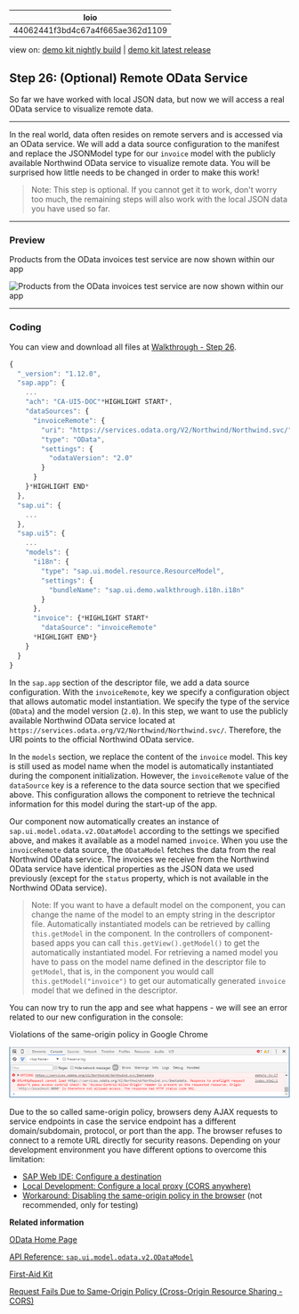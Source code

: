 <!-- loio44062441f3bd4c67a4f665ae362d1109 -->

| loio |
| -----|
| 44062441f3bd4c67a4f665ae362d1109 |

<div id="loio">

view on: [demo kit nightly build](https://openui5nightly.hana.ondemand.com/#/topic/44062441f3bd4c67a4f665ae362d1109) | [demo kit latest release](https://openui5.hana.ondemand.com/#/topic/44062441f3bd4c67a4f665ae362d1109)</div>

## Step 26: \(Optional\) Remote OData Service

So far we have worked with local JSON data, but now we will access a real OData service to visualize remote data.

***

In the real world, data often resides on remote servers and is accessed via an OData service. We will add a data source configuration to the manifest and replace the JSONModel type for our `invoice` model with the publicly available Northwind OData service to visualize remote data. You will be surprised how little needs to be changed in order to make this work!

> Note:
> This step is optional. If you cannot get it to work, don't worry too much, the remaining steps will also work with the local JSON data you have used so far.
> 
> 

***

### Preview

   
  
Products from the OData invoices test service are now shown within our app<a name="loio44062441f3bd4c67a4f665ae362d1109__fig_r1j_pst_mr"/>

 ![](loio99a649180be34423b9c6ba8379b26098_HiRes.png "Products from the OData invoices test service are now shown within our
					app") 

***

### Coding

You can view and download all files at [Walkthrough - Step 26](https://openui5.hana.ondemand.com/explored.html#/sample/sap.m.tutorial.walkthrough.26/preview).

``` js
{
  "_version": "1.12.0",
  "sap.app": {
	...
	"ach": "CA-UI5-DOC"*HIGHLIGHT START*,
	"dataSources": {
	  "invoiceRemote": {
		"uri": "https://services.odata.org/V2/Northwind/Northwind.svc/",
		"type": "OData",
		"settings": {
		  "odataVersion": "2.0"
		}
	  }
	}*HIGHLIGHT END*
  },
  "sap.ui": {
	...
  },
  "sap.ui5": {
	...
	"models": {
	  "i18n": {
		"type": "sap.ui.model.resource.ResourceModel",
		"settings": {
		  "bundleName": "sap.ui.demo.walkthrough.i18n.i18n"
		}
	  },
	  "invoice": {*HIGHLIGHT START*
		"dataSource": "invoiceRemote"
	  *HIGHLIGHT END*}
	}
  }
}
```

In the `sap.app` section of the descriptor file, we add a data source configuration. With the `invoiceRemote`, key we specify a configuration object that allows automatic model instantiation. We specify the type of the service \(`OData`\) and the model version \(`2.0`\). In this step, we want to use the publicly available Northwind OData service located at `https://services.odata.org/V2/Northwind/Northwind.svc/`. Therefore, the URI points to the official Northwind OData service.

In the `models` section, we replace the content of the `invoice` model. This key is still used as model name when the model is automatically instantiated during the component initialization. However, the `invoiceRemote` value of the `dataSource` key is a reference to the data source section that we specified above. This configuration allows the component to retrieve the technical information for this model during the start-up of the app.

Our component now automatically creates an instance of `sap.ui.model.odata.v2.ODataModel` according to the settings we specified above, and makes it available as a model named `invoice`. When you use the `invoiceRemote` data source, the `ODataModel` fetches the data from the real Northwind OData service. The invoices we receive from the Northwind OData service have identical properties as the JSON data we used previously \(except for the `status` property, which is not available in the Northwind OData service\).

> Note:
> If you want to have a default model on the component, you can change the name of the model to an empty string in the descriptor file. Automatically instantiated models can be retrieved by calling `this.getModel` in the component. In the controllers of component-based apps you can call `this.getView().getModel()` to get the automatically instantiated model. For retrieving a named model you have to pass on the model name defined in the descriptor file to `getModel`, that is, in the component you would call `this.getModel("invoice")` to get our automatically generated `invoice` model that we defined in the descriptor.
> 
> 

You can now try to run the app and see what happens - we will see an error related to our new configuration in the console:

   
  
Violations of the same-origin policy in Google Chrome<a name="loio44062441f3bd4c67a4f665ae362d1109__fig_jyf_f1k_c5"/>

 ![](loio2c36d72282e34903a97197783fe92122_HiRes.png "Violations of the same-origin policy in Google Chrome") 

Due to the so called same-origin policy, browsers deny AJAX requests to service endpoints in case the service endpoint has a different domain/subdomain, protocol, or port than the app. The browser refuses to connect to a remote URL directly for security reasons. Depending on your development environment you have different options to overcome this limitation:

-   [SAP Web IDE: Configure a destination](Request_Fails_Due_to_Same-Origin_Policy_(Cross-Origin_Resource_Sharing_-_CORS)_5bb388f.md#loio5bb388fc289d44dca886c8fa25da466e__UsingHelperService)
-   [Local Development: Configure a local proxy \(CORS anywhere\)](Request_Fails_Due_to_Same-Origin_Policy_(Cross-Origin_Resource_Sharing_-_CORS)_5bb388f.md#loio5bb388fc289d44dca886c8fa25da466e__CORSAnywhere)
-   [Workaround: Disabling the same-origin policy in the browser](Request_Fails_Due_to_Same-Origin_Policy_(Cross-Origin_Resource_Sharing_-_CORS)_5bb388f.md#loio5bb388fc289d44dca886c8fa25da466e__DisablingSameOriginPolicy) \(not recommended, only for testing\)

**Related information**  


[OData Home Page](http://www.odata.org/)

[API Reference: `sap.ui.model.odata.v2.ODataModel`](https://openui5.hana.ondemand.com/#docs/api/symbols/sap.ui.model.odata.v2.ODataModel.html)

[First-Aid Kit](First-Aid_Kit_dfe4f79.md)

[Request Fails Due to Same-Origin Policy \(Cross-Origin Resource Sharing - CORS\)](Request_Fails_Due_to_Same-Origin_Policy_(Cross-Origin_Resource_Sharing_-_CORS)_5bb388f.md)

